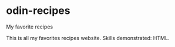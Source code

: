# odin-recipes
My favorite recipes


This is all my favorites recipes website.
Skills demonstrated: HTML.
